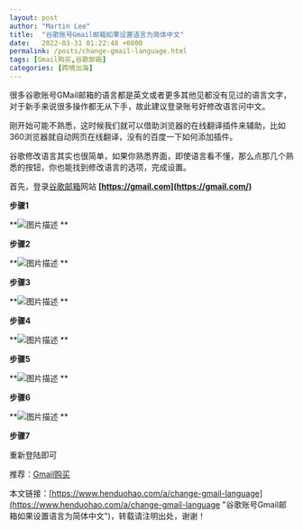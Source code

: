```yaml
---
layout: post  
author: "Martin Lee"  
title:  "谷歌账号Gmail邮箱如果设置语言为简体中文"  
date:   2022-03-31 01:22:48 +0800  
permalink: /posts/change-gmail-language.html  
tags: [Gmail购买,谷歌邮箱]  
categories: [跨境出海]  
---
```

很多谷歌账号GMail邮箱的语言都是英文或者更多其他见都没有见过的语言文字，对于新手来说很多操作都无从下手，故此建议登录账号好修改语言问中文。

刚开始可能不熟悉，这时候我们就可以借助浏览器的在线翻译插件来辅助，比如360浏览器就自动网页在线翻译，没有的百度一下如何添加插件。

谷歌修改语言其实也很简单，如果你熟悉界面，即使语言看不懂，那么点那几个熟悉的按钮，你也能找到修改语言的选项，完成设置。

首先，登录[谷歌邮箱](https://www.henduohao.com/tag/google-mail "谷歌邮箱是Google的免费网络邮件服务，也是世界上用户量最多的邮箱。")网站 **[https://gmail.com](https://gmail.com/)**

**步骤1**

**![图片描述](https://p3-juejin.byteimg.com/tos-cn-i-k3u1fbpfcp/01cdfab03dd549b4b9ade9a05b38a36b~tplv-k3u1fbpfcp-zoom-1.image)
**

**步骤2**

**![图片描述](https://p3-juejin.byteimg.com/tos-cn-i-k3u1fbpfcp/48ddb96a8eae419dacc611b32809ba82~tplv-k3u1fbpfcp-zoom-1.image)
**

**步骤3**

**![图片描述](https://p3-juejin.byteimg.com/tos-cn-i-k3u1fbpfcp/d2ff50e1196147ea94eff79ced0b4d33~tplv-k3u1fbpfcp-zoom-1.image)
**

**步骤4**

**![图片描述](https://p3-juejin.byteimg.com/tos-cn-i-k3u1fbpfcp/aca6e7ddbd7d467599ee7873d105e5e2~tplv-k3u1fbpfcp-zoom-1.image)
**

**步骤5**

**![图片描述](https://p3-juejin.byteimg.com/tos-cn-i-k3u1fbpfcp/f691aa31cdca40ed9c6e9703687fcd43~tplv-k3u1fbpfcp-zoom-1.image)
**

**步骤6**

**![图片描述](https://p3-juejin.byteimg.com/tos-cn-i-k3u1fbpfcp/84cecb441bc44646bd68772e093423f4~tplv-k3u1fbpfcp-zoom-1.image)
**

**步骤7**

重新登陆即可

推荐：[Gmail购买](https://www.henduohao.com/tag/buy-gmail "Gmail邮箱购买 谷歌邮箱购买 Gmail购买 Google账号购买")

本文链接：[https://www.henduohao.com/a/change-gmail-language](https://www.henduohao.com/a/change-gmail-language "谷歌账号Gmail邮箱如果设置语言为简体中文")，转载请注明出处，谢谢！